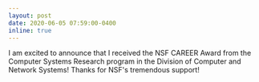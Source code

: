 ```yaml
---
layout: post
date: 2020-06-05 07:59:00-0400
inline: true
---
```


I am excited to announce that I received the NSF CAREER Award from the Computer Systems Research program in the Division of Computer and Network Systems! Thanks for NSF's tremendous support!